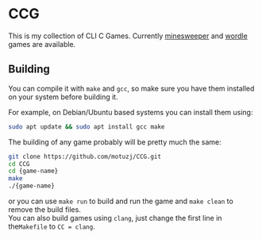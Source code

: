 # CCG

This is my collection of CLI C Games. Currently [minesweeper](./minesweeper/README.md) and [wordle](./wordle/README.md) games are available. 

## Building

You can compile it with `make` and `gcc`, so make sure you have them installed on your system before building it.

For example, on Debian/Ubuntu based systems you can install them using:

```bash
sudo apt update && sudo apt install gcc make
```

The building of any game probably will be pretty much the same:

```bash
git clone https://github.com/motuzj/CCG.git
cd CCG
cd {game-name}
make
./{game-name}
```

or you can use `make run` to build and run the game and `make clean` to remove the build files.  
You can also build games using `clang`, just change the first line in the`Makefile` to `CC = clang`.
